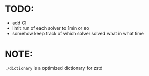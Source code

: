 TODO:
=====
- add CI
- limit run of each solver to 1min or so 
- somehow keep track of which solver solved what in what time


NOTE:
=====

`./dictionary` is a optimized dictionary for zstd
